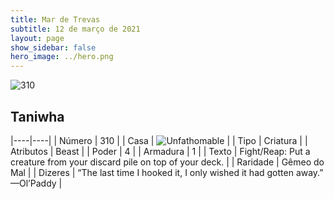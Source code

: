 ```yaml
---
title: Mar de Trevas
subtitle: 12 de março de 2021
layout: page
show_sidebar: false
hero_image: ../hero.png
---
```


![310](https://cdn.keyforgegame.com/media/card_front/pt/496_310_6CJCM8MJVXWG_pt.png)

## Taniwha

|----|----|
| Número | 310 |
| Casa | ![Unfathomable](https://archonarcana.com/images/thumb/1/10/Unfathomable.png/22px-Unfathomable.png "Abissais") |
| Tipo | Criatura |
| Atributos | Beast |
| Poder | 4 |
| Armadura | 1 |
| Texto | Fight/Reap: Put a creature from your discard pile on top of your deck. |
| Raridade | Gêmeo do Mal |
| Dizeres | “The last time I hooked it, I only wished it had gotten away.”<softreturn> —Ol’<nonbreak>Paddy |
